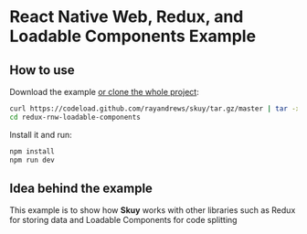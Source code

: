 # React Native Web, Redux, and Loadable Components Example

## How to use

Download the example [or clone the whole project](https://github.com/rayandrews/skuy.git):

```bash
curl https://codeload.github.com/rayandrews/skuy/tar.gz/master | tar -xz --strip=2 skuy-master/examples/redux-rnw-loadable-components
cd redux-rnw-loadable-components
```

Install it and run:

```bash
npm install
npm run dev
```

## Idea behind the example

This example is to show how __Skuy__ works with other libraries such as Redux for storing data and Loadable Components for code splitting